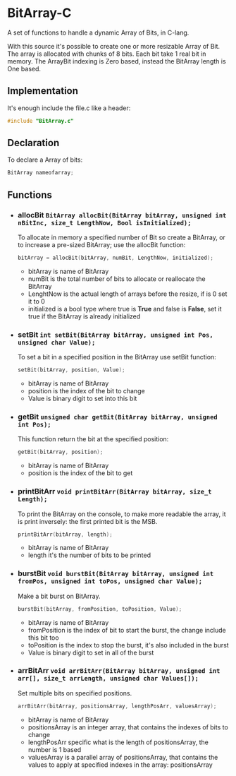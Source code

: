 # BitArray-C
A set of functions to handle a dynamic Array of Bits, in C-lang.

With this source it's possible to create one or more resizable Array of Bit. 
The array is allocated with chunks of 8 bits. Each bit take 1 real bit in memory.
The ArrayBit indexing is Zero based, instead the BitArray length is One based.

## Implementation
   It's enough include the file.c like a header:
   ```c
   #include "BitArray.c"
   ```
   
## Declaration
   To declare a Array of bits:
   ```c
   BitArray nameofarray;
   ```
   
## Functions
* ### allocBit ``` BitArray allocBit(BitArray bitArray, unsigned int nBitInc, size_t LengthNow, Bool isInitialized);  ```
  To allocate in memory a specified number of Bit so create a BitArray, or to increase a pre-sized BitArray; use the allocBit function:
  ```c
  bitArray = allocBit(bitArray, numBit, LengthNow, initialized);
  ```
  
  * bitArray is name of BitArray
  * numBit is the total number of bits to allocate or reallocate the BitArray
  * LenghtNow is the actual length of arrays before the resize, if is 0 set it to 0
  * initialized is a bool type where true is **True** and false is **False**, set it true if the BitArray is already initialized


* ### setBit ``` int setBit(BitArray bitArray, unsigned int Pos, unsigned char Value); ```
  To set a bit in a specified position in the BitArray use setBit function:
  ```c
  setBit(bitArray, position, Value);
  ```
  * bitArray is name of BitArray
  * position is the index of the bit to change
  * Value is binary digit to set into this bit
  
  
* ### getBit ``` unsigned char getBit(BitArray bitArray, unsigned int Pos); ```
  This function return the bit at the specified position:
  ```c
  getBit(bitArray, position);
  ```
  * bitArray is name of BitArray
  * position is the index of the bit to get
 
 
* ### printBitArr ``` void printBitArr(BitArray bitArray, size_t Length); ```
  To print the BitArray on the console, to make more readable the array, it is print inversely: the first printed bit is the MSB.
  ```c
  printBitArr(bitArray, length);
  ```
  * bitArray is name of BitArray
  * length it's the number of bits to be printed
  
  
* ### burstBit ``` void burstBit(BitArray bitArray, unsigned int fromPos, unsigned int toPos, unsigned char Value); ```
  Make a bit burst on BitArray.
  ```c
  burstBit(bitArray, fromPosition, toPosition, Value);
  ```
  * bitArray is name of BitArray
  * fromPosition is the index of bit to start the burst, the change include this bit too
  * toPosition is the index to stop the burst, it's also included in the burst
  * Value is binary digit to set in all of the burst


* ### arrBitArr ``` void arrBitArr(BitArray bitArray, unsigned int arr[], size_t arrLength, unsigned char Values[]); ```
  Set multiple bits on specified positions.
  ```c
  arrBitArr(bitArray, positionsArray, lengthPosArr, valuesArray);
  ```
  * bitArray is name of BitArray
  * positionsArray is an integer array, that contains the indexes of bits to change
  * lengthPosArr specific what is the length of positionsArray, the number is 1 based
  * valuesArray is a parallel array of positionsArray, that contains the values to apply at specified indexes in the array: positionsArray
